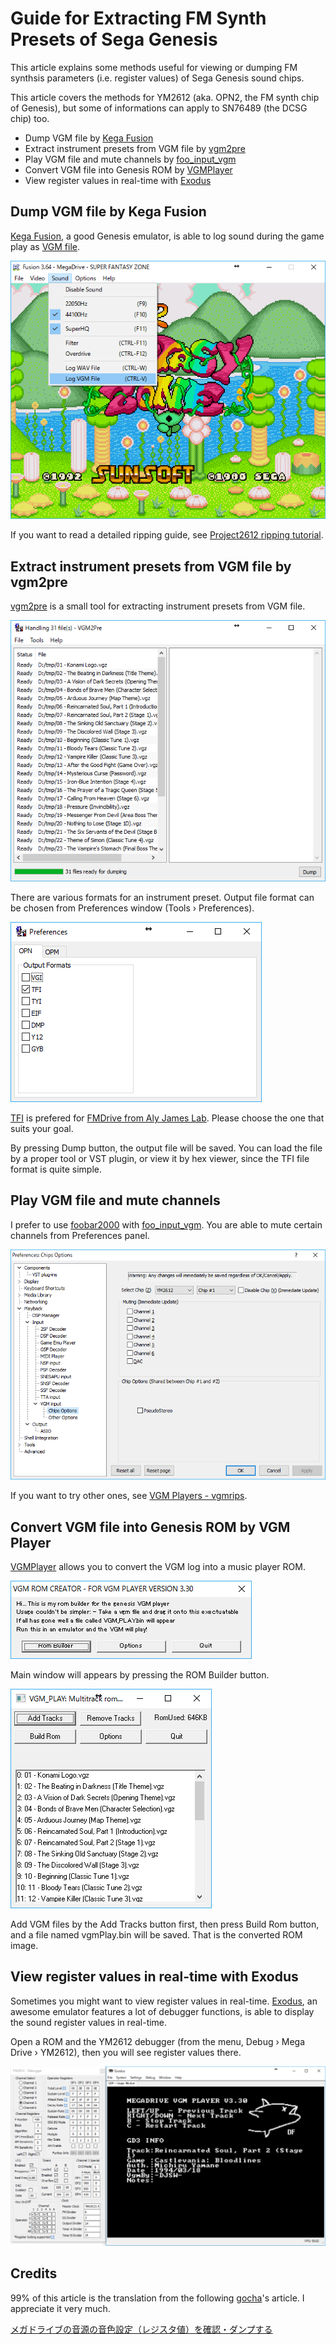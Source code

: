 # Guide for Extracting FM Synth Presets of Sega Genesis

This article explains some methods useful for viewing or dumping FM synthsis parameters (i.e. register values) of Sega Genesis sound chips.

This article covers the methods for YM2612 (aka. OPN2, the FM synth chip of Genesis), but some of informations can apply to SN76489 (the DCSG chip) too.

* Dump VGM file by [Kega Fusion](http://segaretro.org/Kega_Fusion)
* Extract instrument presets from VGM file by [vgm2pre](https://vgmrips.net/wiki/Vgm2pre)
* Play VGM file and mute channels by [foo_input_vgm](https://vgmrips.net/forum/viewtopic.php?p=5638#p5638)
* Convert VGM file into Genesis ROM by [VGMPlayer](http://www.smspower.org/maxim/SMSSoftware/VGMPlayer)
* View register values in real-time with [Exodus](http://www.exodusemulator.com/)

<!-- more -->

## Dump VGM file by Kega Fusion

[Kega Fusion](http://segaretro.org/Kega_Fusion), a good Genesis emulator, is able to log sound during the game play as [VGM file](https://en.wikipedia.org/wiki/VGM_(file_format)).

![Kega Fusion Screenshot](Guide_for_Extracting_FM_Synth_Presets_of_Sega_Genesis_01.png)

If you want to read a detailed ripping guide, see [Project2612 ripping tutorial](https://vgmrips.net/wiki/Project2612_ripping_tutorial).

## Extract instrument presets from VGM file by vgm2pre

[vgm2pre](https://vgmrips.net/wiki/Vgm2pre) is a small tool for extracting instrument presets from VGM file.

![VGM2Pre Screenshot](Guide_for_Extracting_FM_Synth_Presets_of_Sega_Genesis_02.png)

There are various formats for an instrument preset. Output file format can be chosen from Preferences window (Tools › Preferences).

![VGM2Pre Preferences Screenshot](Guide_for_Extracting_FM_Synth_Presets_of_Sega_Genesis_03.png)

[TFI](https://vgmrips.net/wiki/TFI_File_Format) is prefered for [FMDrive from Aly James Lab](http://www.alyjameslab.com/alyjameslabfmdrive.html). Please choose the one that suits your goal.

By pressing Dump button, the output file will be saved. You can load the file by a proper tool or VST plugin, or view it by hex viewer, since the TFI file format is quite simple.

## Play VGM file and mute channels

I prefer to use [foobar2000](http://www.foobar2000.org/) with [foo_input_vgm](https://vgmrips.net/forum/viewtopic.php?p=5638#p5638). You are able to mute certain channels from Preferences panel.

![foo_input_vgm Chips Options Screenshot](Guide_for_Extracting_FM_Synth_Presets_of_Sega_Genesis_04.png)

If you want to try other ones, see [VGM Players \- vgmrips](https://vgmrips.net/wiki/VGM_Players).

## Convert VGM file into Genesis ROM by VGM Player

[VGMPlayer](http://www.smspower.org/maxim/SMSSoftware/VGMPlayer) allows you to convert the VGM log into a music player ROM.

![VGMPlayer Startup Window Screenshot](Guide_for_Extracting_FM_Synth_Presets_of_Sega_Genesis_05.png)

Main window will appears by pressing the ROM Builder button.

![VGMPlayer Main Window Screenshot](Guide_for_Extracting_FM_Synth_Presets_of_Sega_Genesis_06.png)

Add VGM files by the Add Tracks button first, then press Build Rom button, and a file named vgmPlay.bin will be saved. That is the converted ROM image.

## View register values in real-time with Exodus

Sometimes you might want to view register values in real-time. [Exodus](http://www.exodusemulator.com/), an awesome emulator features a lot of debugger functions, is able to display the sound register values in real-time.

Open a ROM and the YM2612 debugger (from the menu, Debug › Mega Drive › YM2612), then you will see register values there.

![Exodus Screenshot](Guide_for_Extracting_FM_Synth_Presets_of_Sega_Genesis_07.png)

## Credits

99% of this article is the translation from the following [gocha](https://github.com/gocha)'s article. I appreciate it very much.

[メガドライブの音源の音色設定（レジスタ値）を確認・ダンプする](http://gocha.hatenablog.com/entry/How_To_Dump_Genesis_YM2612_Registers)
